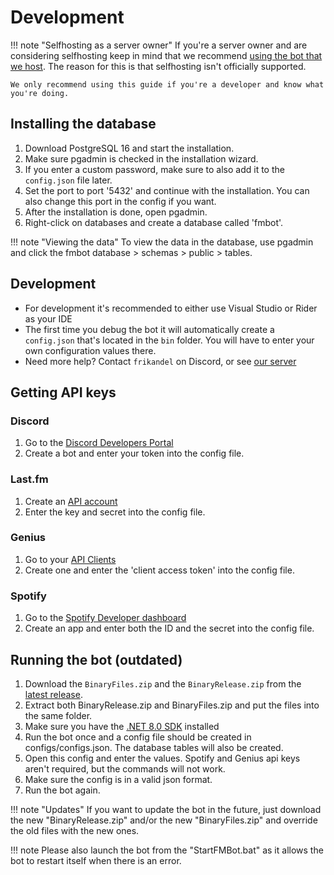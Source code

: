 # Development

!!! note "Selfhosting as a server owner"
    If you're a server owner and are considering selfhosting keep in mind that we recommend [using the bot that we host](http://invite.fmbot.xyz/). 
    The reason for this is that selfhosting isn't officially supported.

    We only recommend using this guide if you're a developer and know what you're doing.


## Installing the database
1. Download PostgreSQL 16 and start the installation.
2. Make sure pgadmin is checked in the installation wizard.
3. If you enter a custom password, make sure to also add it to the `config.json` file later.
4. Set the port to port '5432' and continue with the installation. You can also change this port in the config if you want.
5. After the installation is done, open pgadmin.
6. Right-click on databases and create a database called 'fmbot'.

!!! note "Viewing the data"
    To view the data in the database, use pgadmin and click the fmbot database > schemas > public > tables.

## Development
- For development it's recommended to either use Visual Studio or Rider as your IDE
- The first time you debug the bot it will automatically create a `config.json` that's located in the `bin` folder. You will have to enter your own configuration values there.
- Need more help? Contact `frikandel` on Discord, or see [our server](https://discord.gg/fmbot)

## Getting API keys

### Discord

1. Go to the [Discord Developers Portal](https://discord.com/developers/applications)
2. Create a bot and enter your token into the config file.

### Last.fm

1. Create an [API account](https://www.last.fm/api/account/create)
2. Enter the key and secret into the config file.

### Genius

1. Go to your [API Clients](https://genius.com/api-clients)
2. Create one and enter the 'client access token' into the config file.

### Spotify

1. Go to the [Spotify Developer dashboard](https://developer.spotify.com/dashboard/applications)
2. Create an app and enter both the ID and the secret into the config file.


## Running the bot (outdated)
1. Download the `BinaryFiles.zip` and the `BinaryRelease.zip` from the [latest release](https://github.com/fmbot-discord/fmbot/releases/latest).
2. Extract both BinaryRelease.zip and BinaryFiles.zip and put the files into the same folder. 
3. Make sure you have the [.NET 8.0 SDK](https://dotnet.microsoft.com/en-us/download/dotnet/8.0) installed
4. Run the bot once and a config file should be created in configs/configs.json. The database tables will also be created.
5. Open this config and enter the values. Spotify and Genius api keys aren't required, but the commands will not work.
6. Make sure the config is in a valid json format.
7. Run the bot again.

!!! note "Updates"
    If you want to update the bot in the future, just download the new "BinaryRelease.zip" and/or the new "BinaryFiles.zip" and override the old files with the new ones.

!!! note
    Please also launch the bot from the "StartFMBot.bat" as it allows the bot to restart itself when there is an error.